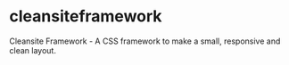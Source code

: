 # cleansiteframework
Cleansite Framework - A CSS framework to make a small, responsive and clean layout.
